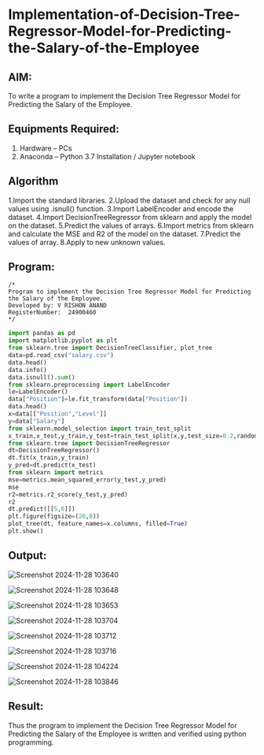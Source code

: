 # Implementation-of-Decision-Tree-Regressor-Model-for-Predicting-the-Salary-of-the-Employee

## AIM:
To write a program to implement the Decision Tree Regressor Model for Predicting the Salary of the Employee.

## Equipments Required:
1. Hardware – PCs
2. Anaconda – Python 3.7 Installation / Jupyter notebook

## Algorithm
1.Import the standard libraries.
2.Upload the dataset and check for any null values using .isnull() function.
3.Import LabelEncoder and encode the dataset.
4.Import DecisionTreeRegressor from sklearn and apply the model on the dataset.
5.Predict the values of arrays.
6.Import metrics from sklearn and calculate the MSE and R2 of the model on the dataset.
7.Predict the values of array.
8.Apply to new unknown values.

## Program:
```
/*
Program to implement the Decision Tree Regressor Model for Predicting the Salary of the Employee.
Developed by: V RISHON ANAND
RegisterNumber:  24900460
*/
```
```.py
import pandas as pd
import matplotlib.pyplot as plt
from sklearn.tree import DecisionTreeClassifier, plot_tree
data=pd.read_csv("salary.csv")
data.head()
data.info()
data.isnull().sum()
from sklearn.preprocessing import LabelEncoder
le=LabelEncoder()
data["Position"]=le.fit_transform(data["Position"])
data.head()
x=data[["Position","Level"]]
y=data["Salary"]
from sklearn.model_selection import train_test_split
x_train,x_test,y_train,y_test=train_test_split(x,y,test_size=0.2,random_state=2)
from sklearn.tree import DecisionTreeRegressor
dt=DecisionTreeRegressor()
dt.fit(x_train,y_train)
y_pred=dt.predict(x_test)
from sklearn import metrics
mse=metrics.mean_squared_error(y_test,y_pred)
mse
r2=metrics.r2_score(y_test,y_pred)
r2
dt.predict([[5,6]])
plt.figure(figsize=(20,8))
plot_tree(dt, feature_names=x.columns, filled=True)
plt.show() 
```
## Output:
![Screenshot 2024-11-28 103640](https://github.com/user-attachments/assets/4bb22582-591f-458f-9756-346c0bcd745e)

![Screenshot 2024-11-28 103648](https://github.com/user-attachments/assets/a5a7fafd-43fd-48a8-ad97-3a2c3f86598c)

![Screenshot 2024-11-28 103653](https://github.com/user-attachments/assets/9aa53115-fc64-4068-9e06-1bb1945f4ed7)

![Screenshot 2024-11-28 103704](https://github.com/user-attachments/assets/0d48dc0e-50aa-44d9-a9b1-49cdeec2fe36)

![Screenshot 2024-11-28 103712](https://github.com/user-attachments/assets/789d054f-e2a3-4aef-868a-a23ddd44de02)

![Screenshot 2024-11-28 103716](https://github.com/user-attachments/assets/52d406e0-1da4-44ad-83cb-62eba4a0be0c)

![Screenshot 2024-11-28 104224](https://github.com/user-attachments/assets/30b7448b-63c7-4d68-a40b-d277e7c2af8e)

![Screenshot 2024-11-28 103846](https://github.com/user-attachments/assets/81549c9a-4d3a-41da-ade8-a3f5a4343f7c)


## Result:
Thus the program to implement the Decision Tree Regressor Model for Predicting the Salary of the Employee is written and verified using python programming.
